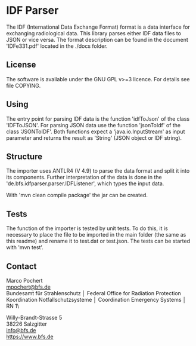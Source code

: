 # IDF Parser

The IDF (International Data Exchange Format) format is a data interface for exchanging radiological data. This library parses either IDF data files to JSON or vice versa. The format description can be found in the document 'IDFe331.pdf' located in the ./docs folder.


## License

The software is available under the GNU GPL v>=3 licence. For details see file COPYING.

## Using

The entry point for parsing IDF data is the function 'idfToJson' of the class 'IDFToJSON'. For parsing JSON data use the function 'jsonToIdf' of the class 'JSONToIDF'. Both functions expect a 'java.io.InputStream' as input parameter and returns the result as 'String' (JSON object or IDF string).

## Structure

The importer uses ANTLR4 (V 4.9) to parse the data format and split it into its components. Further interpretation of the data is done in the 'de.bfs.idfparser.parser.IDFListener', which types the input data.

With 'mvn clean compile package' the jar can be created.

## Tests

The function of the importer is tested by unit tests. To do this, it is necessary to place the file to be imported in the main folder (the same as this readme) and rename it to test.dat or test.json.
The tests can be started with 'mvn test'.

## Contact

Marco Pochert\
mpochert@bfs.de\
Bundesamt für Strahlenschutz │ Federal Office for Radiation Protection\
Koordination Notfallschutzsysteme │ Coordination Emergency Systems │ RN 1\

Willy-Brandt-Strasse 5\
38226 Salzgitter\
info@bfs.de\
<https://www.bfs.de>

